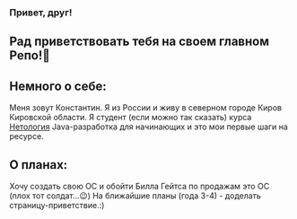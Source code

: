 ### Привет, друг!
## Рад приветствовать тебя на своем главном Репо!👋

## Немного о себе:
Меня зовут Константин. Я из России и живу в северном городе Киров Кировской области.
Я студент (если можно так сказать) курса [Нетология](www.netology.ru) Java-разработка для начинающих и это мои первые шаги на ресурсе.

## О планах:
Хочу создать свою ОС и обойти Билла Гейтса по продажам это ОС (плох тот солдат...&#128521;)
На ближайшие планы (года 3-4) - доделать страницу-приветствие.:)

<!--
**ConstDet/ConstDet** is a ✨ _special_ ✨ repository because its `README.md` (this file) appears on your GitHub profile.

Here are some ideas to get you started:

- 🔭 I’m currently working on ...
- 🌱 I’m currently learning ...
- 👯 I’m looking to collaborate on ...
- 🤔 I’m looking for help with ...
- 💬 Ask me about ...
- 📫 How to reach me: ...
- 😄 Pronouns: ...
- ⚡ Fun fact: ...
-->
